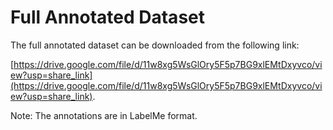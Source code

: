 # Full Annotated Dataset 

The full annotated dataset can be downloaded from the following link:

[https://drive.google.com/file/d/11w8xg5WsGlOry5F5p7BG9xlEMtDxyvco/view?usp=share_link](https://drive.google.com/file/d/11w8xg5WsGlOry5F5p7BG9xlEMtDxyvco/view?usp=share_link).

Note: The annotations are in LabelMe format.

